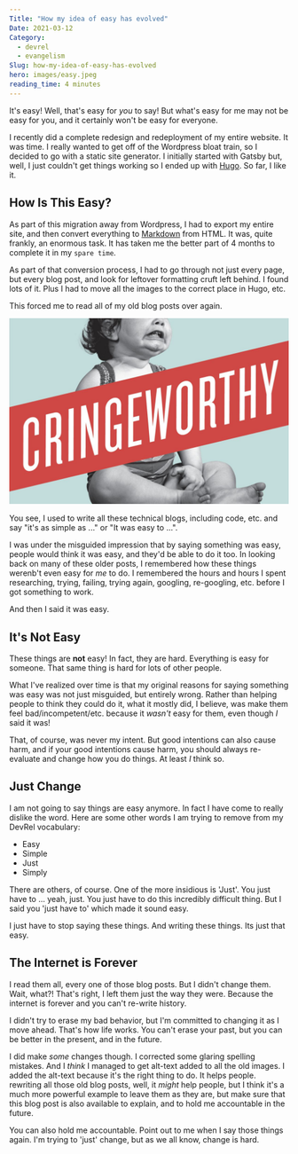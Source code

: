```yaml
---
Title: "How my idea of easy has evolved"
Date: 2021-03-12
Category:
  - devrel
  - evangelism
Slug: how-my-idea-of-easy-has-evolved
hero: images/easy.jpeg
reading_time: 4 minutes
---
```


It's easy! Well, that's easy for *you* to say! But what's easy for me may not be easy for you, and it certainly won't be easy for everyone.

I recently did a complete redesign and redeployment of my entire website. It was time. I really wanted to get off of the Wordpress bloat train, so I decided to go with a static site generator. I initially started with Gatsby but, well, I just couldn't get things working so I ended up with [Hugo](https://gohugo.io). So far, I like it.

## How Is This Easy?

As part of this migration away from Wordpress, I had to export my entire site, and then convert everything to [Markdown](https://www.markdownguide.org) from HTML. It was, quite frankly, an enormous task. It has taken me the better part of 4 months to complete it in my `spare time`.

As part of that conversion process, I had to go through not just every page, but every blog post, and look for leftover formatting cruft left behind. I found lots of it. Plus I had to move all the images to the correct place in Hugo, etc.

This forced me to read all of my old blog posts over again.

![Crying baby with the banner 'Cringeworthy' across it](images/Cringe.jpg)

You see, I used to write all these technical blogs, including code, etc. and say "it's as simple as ..." or "It was easy to ...".

I was under the misguided impression that by saying something was easy, people would think it was easy, and they'd be able to do it too. In looking back on many of these older posts, I remembered how these things werenb't even easy for _me_ to do. I remembered the hours and hours I spent researching, trying, failing, trying again, googling, re-googling, etc. before I got something to work.

And then I said it was easy.

## It's Not Easy

These things are **not** easy! In fact, they are hard. Everything is easy for someone. That same thing is hard for lots of other people.

What I've realized over time is that my original reasons for saying something was easy was not just misguided, but entirely wrong. Rather than helping people to think they could do it, what it mostly did, I believe, was make them feel bad/incompetent/etc. because it *wasn't* easy for them, even though *I* said it was!

That, of course, was never my intent. But good intentions can also cause harm, and if your good intentions cause harm, you should always re-evaluate and change how you do things. At least *I* think so.

## Just Change

I am not going to say things are easy anymore. In fact I have come to really dislike the word. Here are some other words I am trying to remove from my DevRel vocabulary:

- Easy
- Simple
- Just
- Simply

There are others, of course. One of the more insidious is 'Just'. You just have to ... yeah, just. You just have to do this incredibly difficult thing. But I said you 'just have to' which made it sound easy.

I just have to stop saying these things. And writing these things. Its just that easy.

## The Internet is Forever

I read them all, every one of those blog posts. But I didn't change them. Wait, what?! That's right, I left them just the way they were. Because the internet is forever and you can't re-write history.

I didn't try to erase my bad behavior, but I'm committed to changing it as I move ahead. That's how life works. You can't erase your past, but you can be better in the present, and in the future.

I did make *some* changes though. I corrected some glaring spelling mistakes. And I *think* I managed to get alt-text added to all the old images. I added the alt-text because it's the right thing to do. It helps people. rewriting all those old blog posts, well, it *might* help people, but I think it's a much more powerful example to leave them as they are, but make sure that this blog post is also available to explain, and to hold me accountable in the future.

You can also hold me accountable. Point out to me when I say those things again. I'm trying to 'just' change, but as we all know, change is hard.